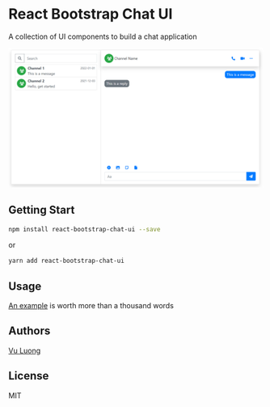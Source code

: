 # React Bootstrap Chat UI

A collection of UI components to build a chat application

<img src="./example/example.png">

## Getting Start

```bash
npm install react-bootstrap-chat-ui --save
```
or
```bash
yarn add react-bootstrap-chat-ui
```

## Usage

[An example](https://github.com/vu-luong/react-bootstrap-chat-ui/tree/main/example) is worth more than a thousand words

## Authors

[Vu Luong](http://vuluong.ml)

## License

MIT
